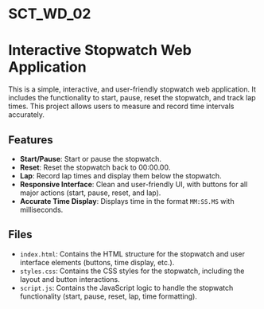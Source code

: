 # SCT_WD_02
# Interactive Stopwatch Web Application

This is a simple, interactive, and user-friendly stopwatch web application. It includes the functionality to start, pause, reset the stopwatch, and track lap times. This project allows users to measure and record time intervals accurately.

## Features

- **Start/Pause**: Start or pause the stopwatch.
- **Reset**: Reset the stopwatch back to 00:00.00.
- **Lap**: Record lap times and display them below the stopwatch.
- **Responsive Interface**: Clean and user-friendly UI, with buttons for all major actions (start, pause, reset, and lap).
- **Accurate Time Display**: Displays time in the format `MM:SS.MS` with milliseconds.
  
## Files

- `index.html`: Contains the HTML structure for the stopwatch and user interface elements (buttons, time display, etc.).
- `styles.css`: Contains the CSS styles for the stopwatch, including the layout and button interactions.
- `script.js`: Contains the JavaScript logic to handle the stopwatch functionality (start, pause, reset, lap, time formatting).
